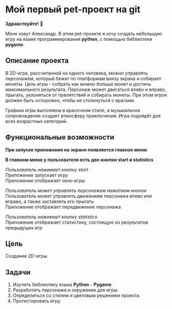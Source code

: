 # Мой первый pet-проект на git
__Здравствуйте!__ :wave:

Меня зовут Александр. В этом pet-проекте я хочу создать небольшую игру на языке программирования __python__, с помощью библиотеки __pygame__. 
## Описание проекта
В 2D-игре, рассчитанной на одного человека, можно управлять персонажем, который бежит по платформам внизу экрана и собирает монеты. Цель игры - собрать как можно больше монет и достичь максимального результата.
Персонаж может двигаться влево и вправо, прыгать, уклоняться от препятствий и собирать монеты. При этом игрок должен быть осторожен, чтобы не столкнуться с врагами.

Графика игры выполнена в красочном стиле, а музыкальное сопровождение создает атмосферу приключения. Игра подойдёт для всех возрастных категорий.
## Функциональные возможности
__При запуске приложения на экране появляется главное меню__

__В главном меню у пользователя есть две кнопки start и statistics__

_Пользователь нажимает кнопку start_  
Приложение запускает игру  
Приложение отображает окно игры  

_Пользователь может управлять персонажем нажатием кнопок_  
Пользователь может управлять движением персонажа влево или вправо, а также заставлять его прыгать  
Приложение отображает передвижение персонажа  

_Пользователь нажимает кнопку statistics_  
Приложение отображает статистику, состоящую из результатов предыдущих игр  

## Цель
Создание 2D-игры.
## Задачи
1. Изучить библиотеку языка __Python__ - __Pygame__.
2. Разработать персонажа и окружение для игры.
3. Определиться со стилем и цветовым решением проекта.
4. Протестировать игру.
